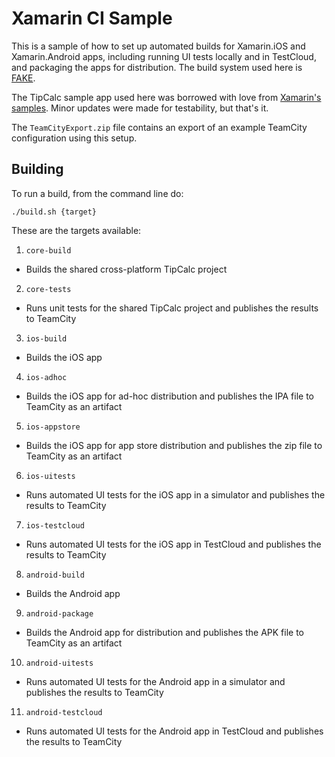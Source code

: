 # Xamarin CI Sample

This is a sample of how to set up automated builds for Xamarin.iOS and Xamarin.Android apps, including running UI tests locally and in TestCloud, and packaging the apps for distribution. The build system used here is [FAKE](https://github.com/fsharp/FAKE).

The TipCalc sample app used here was borrowed with love from [Xamarin's samples](https://github.com/xamarin/xamarin-forms-samples/tree/master/TipCalc/TipCalc). Minor updates were made for testability, but that's it.

The `TeamCityExport.zip` file contains an export of an example TeamCity configuration using this setup.

## Building

To run a build, from the command line do:

`./build.sh {target}`

These are the targets available:

1. `core-build`
  * Builds the shared cross-platform TipCalc project
2. `core-tests`
  * Runs unit tests for the shared TipCalc project and publishes the results to TeamCity
3. `ios-build`
  * Builds the iOS app
4. `ios-adhoc`
  * Builds the iOS app for ad-hoc distribution and publishes the IPA file to TeamCity as an artifact
5. `ios-appstore`
  * Builds the iOS app for app store distribution and publishes the zip file to TeamCity as an artifact
6. `ios-uitests`
  * Runs automated UI tests for the iOS app in a simulator and publishes the results to TeamCity
7. `ios-testcloud`
  * Runs automated UI tests for the iOS app in TestCloud and publishes the results to TeamCity
8. `android-build`
  * Builds the Android app
9. `android-package`
  * Builds the Android app for distribution and publishes the APK file to TeamCity as an artifact
10. `android-uitests`
  * Runs automated UI tests for the Android app in a simulator and publishes the results to TeamCity
11. `android-testcloud`
  * Runs automated UI tests for the Android app in TestCloud and publishes the results to TeamCity